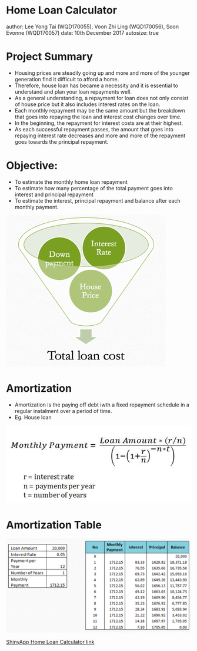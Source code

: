Home Loan Calculator
========================================================
author: Lee Yong Tai (WQD170055), Voon Zhi Ling (WQD170056), Soon Evonne (WQD170057)
date: 10th December 2017
autosize: true

Project Summary
========================================================

- Housing prices are steadily going up and more and more of the younger generation find it difficult to afford a home. 
- Therefore, house loan has became a necessity and it is essential to understand and plan your loan repayments well.
- As a general understanding, a repayment for loan does not only consist of house price but it also includes interest rates on the loan.
- Each monthly repayment may be the same amount but the breakdown that goes into repaying the loan and interest cost changes over time.
- In the beginning, the repayment for interest costs are at their highest. 
- As each successful repayment passes, the amount that goes into repaying interest rate decreases and more and more of the repayment goes towards the principal repayment.


Objective:
========================================================
- To estimate the monthly home loan repayment
- To estimate how many percentage of the total payment goes into interest and principal repayment
- To estimate the interest, principal repayment and balance after each monthly payment.


![alt text](loan-funnel.png)


Amortization
========================================================
- Amortization is the paying off debt iwth a fixed repayment schedule in a regular instalment over a period of time.
- Eg. House loan

![alt text](amortization.jpg)

Amortization Table
========================================================

![alt text](amortization-table.png)

[ShinyApp Home Loan Calculator link](https://soonevonne.shinyapps.io/home_loan_calculator/)
